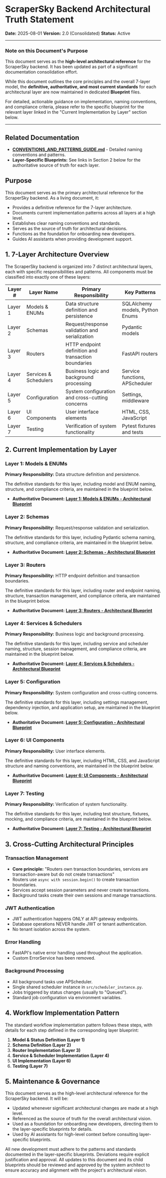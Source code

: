 # ScraperSky Backend Architectural Truth Statement

**Date:** 2025-08-01
**Version:** 2.0 (Consolidated)
**Status:** Active

---

### **Note on this Document's Purpose**

This document serves as the **high-level architectural reference** for the ScraperSky backend. It has been updated as part of a significant documentation consolidation effort.

While this document outlines the core principles and the overall 7-layer model, the **definitive, authoritative, and most current standards** for each architectural layer are now maintained in dedicated **Blueprint** files.

For detailed, actionable guidance on implementation, naming conventions, and compliance criteria, please refer to the specific blueprint for the relevant layer linked in the "Current Implementation by Layer" section below.

---

## Related Documentation

- **[CONVENTIONS_AND_PATTERNS_GUIDE.md](./CONVENTIONS_AND_PATTERNS_GUIDE.md)** - Detailed naming conventions and patterns.
- **Layer-Specific Blueprints:** See links in Section 2 below for the authoritative source of truth for each layer.

## Purpose

This document serves as the primary architectural reference for the ScraperSky backend. As a living document, it:

- Provides a definitive reference for the 7-layer architecture.
- Documents current implementation patterns across all layers at a high level.
- Establishes clear naming conventions and standards.
- Serves as the source of truth for architectural decisions.
- Functions as the foundation for onboarding new developers.
- Guides AI assistants when providing development support.

## 1. 7-Layer Architecture Overview

The ScraperSky backend is organized into 7 distinct architectural layers, each with specific responsibilities and patterns. All components must be classified into exactly one of these layers:

| Layer # | Layer Name | Primary Responsibility | Key Patterns |
|---------|------------|------------------------|---------------|
| Layer 1 | Models & ENUMs | Data structure definition and persistence | SQLAlchemy models, Python Enums |
| Layer 2 | Schemas | Request/response validation and serialization | Pydantic models |
| Layer 3 | Routers | HTTP endpoint definition and transaction boundaries | FastAPI routers |
| Layer 4 | Services & Schedulers | Business logic and background processing | Service functions, APScheduler |
| Layer 5 | Configuration | System configuration and cross-cutting concerns | Settings, middleware |
| Layer 6 | UI Components | User interface elements | HTML, CSS, JavaScript |
| Layer 7 | Testing | Verification of system functionality | Pytest fixtures and tests |

## 2. Current Implementation by Layer

### Layer 1: Models & ENUMs

**Primary Responsibility:** Data structure definition and persistence.

The definitive standards for this layer, including model and ENUM naming, structure, and compliance criteria, are maintained in the blueprint below.

- **Authoritative Document:** **[Layer 1: Models & ENUMs - Architectural Blueprint](./Layer1_Models_Enums/v_Layer-1.1-Models_Enums_Blueprint.md)**

### Layer 2: Schemas

**Primary Responsibility:** Request/response validation and serialization.

The definitive standards for this layer, including Pydantic schema naming, structure, and compliance criteria, are maintained in the blueprint below.

- **Authoritative Document:** **[Layer 2: Schemas - Architectural Blueprint](./Layer2_Schemas/v_Layer-2.1-Schemas_Blueprint.md)**

### Layer 3: Routers

**Primary Responsibility:** HTTP endpoint definition and transaction boundaries.

The definitive standards for this layer, including router and endpoint naming, structure, transaction management, and compliance criteria, are maintained in the blueprint below.

- **Authoritative Document:** **[Layer 3: Routers - Architectural Blueprint](./Layer3_Routers/v_Layer-3.1-Routers_Blueprint.md)**

### Layer 4: Services & Schedulers

**Primary Responsibility:** Business logic and background processing.

The definitive standards for this layer, including service and scheduler naming, structure, session management, and compliance criteria, are maintained in the blueprint below.

- **Authoritative Document:** **[Layer 4: Services & Schedulers - Architectural Blueprint](./Layer4_Services/v_Layer-4.1-Services_Blueprint.md)**

### Layer 5: Configuration

**Primary Responsibility:** System configuration and cross-cutting concerns.

The definitive standards for this layer, including settings management, dependency injection, and application setup, are maintained in the blueprint below.

- **Authoritative Document:** **[Layer 5: Configuration - Architectural Blueprint](./Layer5_Configuration/v_Layer-5.1-Configuration_Blueprint.md)**

### Layer 6: UI Components

**Primary Responsibility:** User interface elements.

The definitive standards for this layer, including HTML, CSS, and JavaScript structure and naming conventions, are maintained in the blueprint below.

- **Authoritative Document:** **[Layer 6: UI Components - Architectural Blueprint](./Layer6_UI_Components/v_Layer-6.1-UI_Components_Blueprint.md)**

### Layer 7: Testing

**Primary Responsibility:** Verification of system functionality.

The definitive standards for this layer, including test structure, fixtures, mocking, and compliance criteria, are maintained in the blueprint below.

- **Authoritative Document:** **[Layer 7: Testing - Architectural Blueprint](./Layer7_Testing/v_Layer-7.1-Testing_Blueprint.md)**

## 3. Cross-Cutting Architectural Principles

### Transaction Management
- **Core principle:** "Routers own transaction boundaries, services are transaction-aware but do not create transactions"
- Routers use `async with session.begin()` to create transaction boundaries.
- Services accept session parameters and never create transactions.
- Background tasks create their own sessions and manage transactions.

### JWT Authentication
- JWT authentication happens ONLY at API gateway endpoints.
- Database operations NEVER handle JWT or tenant authentication.
- No tenant isolation across the system.

### Error Handling
- FastAPI's native error handling used throughout the application.
- Custom ErrorService has been removed.

### Background Processing
- All background tasks use APScheduler.
- Single shared scheduler instance in `src/scheduler_instance.py`.
- Jobs triggered by status changes (usually to "Queued").
- Standard job configuration via environment variables.

## 4. Workflow Implementation Pattern

The standard workflow implementation pattern follows these steps, with details for each step defined in the corresponding layer blueprint:

1.  **Model & Status Definition (Layer 1)**
2.  **Schema Definition (Layer 2)**
3.  **Router Implementation (Layer 3)**
4.  **Service & Scheduler Implementation (Layer 4)**
5.  **UI Implementation (Layer 6)**
6.  **Testing (Layer 7)**

## 5. Maintenance & Governance

This document serves as the high-level architectural reference for the ScraperSky backend. It will be:

- Updated whenever significant architectural changes are made at a high level.
- Referenced as the source of truth for the overall architectural vision.
- Used as a foundation for onboarding new developers, directing them to the layer-specific blueprints for details.
- Used by AI assistants for high-level context before consulting layer-specific blueprints.

All new development must adhere to the patterns and standards documented in the layer-specific blueprints. Deviations require explicit justification and approval. All updates to this document and its child blueprints should be reviewed and approved by the system architect to ensure accuracy and alignment with the project's architectural vision.